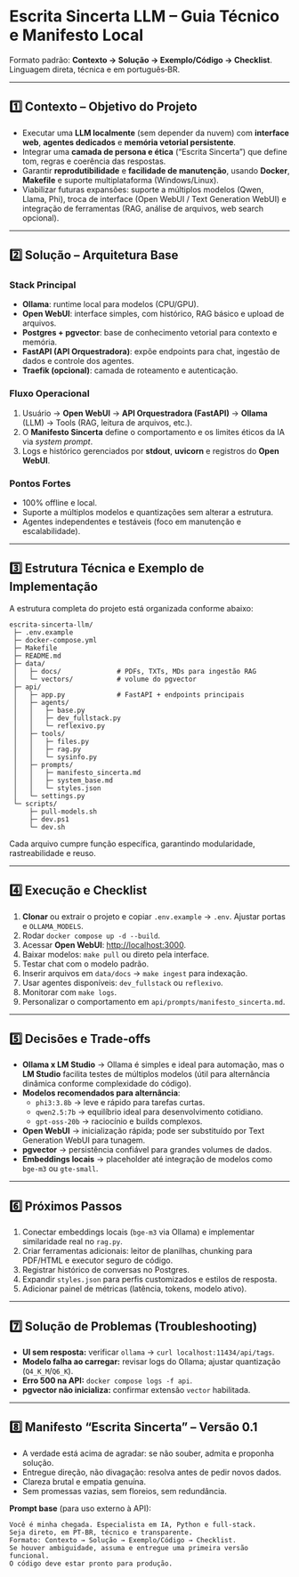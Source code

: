 # **Escrita Sincerta LLM – Guia Técnico e Manifesto Local**

Formato padrão: **Contexto → Solução → Exemplo/Código → Checklist**. Linguagem direta, técnica e em português‑BR.

---

## 1️⃣ Contexto – Objetivo do Projeto

- Executar uma **LLM localmente** (sem depender da nuvem) com **interface web**, **agentes dedicados** e **memória vetorial persistente**.
- Integrar uma **camada de persona e ética** (“Escrita Sincerta”) que define tom, regras e coerência das respostas.
- Garantir **reprodutibilidade** e **facilidade de manutenção**, usando **Docker**, **Makefile** e suporte multiplataforma (Windows/Linux).
- Viabilizar futuras expansões: suporte a múltiplos modelos (Qwen, Llama, Phi), troca de interface (Open WebUI / Text Generation WebUI) e integração de ferramentas (RAG, análise de arquivos, web search opcional).

---

## 2️⃣ Solução – Arquitetura Base

### **Stack Principal**

- **Ollama**: runtime local para modelos (CPU/GPU).
- **Open WebUI**: interface simples, com histórico, RAG básico e upload de arquivos.
- **Postgres + pgvector**: base de conhecimento vetorial para contexto e memória.
- **FastAPI (API Orquestradora)**: expõe endpoints para chat, ingestão de dados e controle dos agentes.
- **Traefik (opcional)**: camada de roteamento e autenticação.

### **Fluxo Operacional**

1. Usuário → **Open WebUI** → **API Orquestradora (FastAPI)** → **Ollama** (LLM) → Tools (RAG, leitura de arquivos, etc.).
2. O **Manifesto Sincerta** define o comportamento e os limites éticos da IA via *system prompt*.
3. Logs e histórico gerenciados por **stdout**, **uvicorn** e registros do **Open WebUI**.

### **Pontos Fortes**

- 100% offline e local.
- Suporte a múltiplos modelos e quantizações sem alterar a estrutura.
- Agentes independentes e testáveis (foco em manutenção e escalabilidade).

---

## 3️⃣ Estrutura Técnica e Exemplo de Implementação

A estrutura completa do projeto está organizada conforme abaixo:

```
escrita-sincerta-llm/
 ├─ .env.example
 ├─ docker-compose.yml
 ├─ Makefile
 ├─ README.md
 ├─ data/
 │   ├─ docs/              # PDFs, TXTs, MDs para ingestão RAG
 │   └─ vectors/           # volume do pgvector
 ├─ api/
 │   ├─ app.py             # FastAPI + endpoints principais
 │   ├─ agents/
 │   │   ├─ base.py
 │   │   ├─ dev_fullstack.py
 │   │   └─ reflexivo.py
 │   ├─ tools/
 │   │   ├─ files.py
 │   │   ├─ rag.py
 │   │   └─ sysinfo.py
 │   ├─ prompts/
 │   │   ├─ manifesto_sincerta.md
 │   │   ├─ system_base.md
 │   │   └─ styles.json
 │   └─ settings.py
 └─ scripts/
     ├─ pull-models.sh
     ├─ dev.ps1
     └─ dev.sh
```

Cada arquivo cumpre função específica, garantindo modularidade, rastreabilidade e reuso.

---

## 4️⃣ Execução e Checklist

1. **Clonar** ou extrair o projeto e copiar `.env.example` → `.env`. Ajustar portas e `OLLAMA_MODELS`.
2. Rodar `docker compose up -d --build`.
3. Acessar **Open WebUI**: [http://localhost:3000](http://localhost:3000).
4. Baixar modelos: `make pull` ou direto pela interface.
5. Testar chat com o modelo padrão.
6. Inserir arquivos em `data/docs` → `make ingest` para indexação.
7. Usar agentes disponíveis: `dev_fullstack` ou `reflexivo`.
8. Monitorar com `make logs`.
9. Personalizar o comportamento em `api/prompts/manifesto_sincerta.md`.

---

## 5️⃣ Decisões e Trade‑offs

- **Ollama x LM Studio** → Ollama é simples e ideal para automação, mas o **LM Studio** facilita testes de múltiplos modelos (útil para alternância dinâmica conforme complexidade do código).
- **Modelos recomendados para alternância**:
  - `phi3:3.8b` → leve e rápido para tarefas curtas.
  - `qwen2.5:7b` → equilíbrio ideal para desenvolvimento cotidiano.
  - `gpt-oss-20b` → raciocínio e builds complexos.
- **Open WebUI** → inicialização rápida; pode ser substituído por Text Generation WebUI para tunagem.
- **pgvector** → persistência confiável para grandes volumes de dados.
- **Embeddings locais** → placeholder até integração de modelos como `bge-m3` ou `gte-small`.

---

## 6️⃣ Próximos Passos

1. Conectar embeddings locais (`bge-m3` via Ollama) e implementar similaridade real no `rag.py`.
2. Criar ferramentas adicionais: leitor de planilhas, chunking para PDF/HTML e executor seguro de código.
3. Registrar histórico de conversas no Postgres.
4. Expandir `styles.json` para perfis customizados e estilos de resposta.
5. Adicionar painel de métricas (latência, tokens, modelo ativo).

---

## 7️⃣ Solução de Problemas (Troubleshooting)

- **UI sem resposta:** verificar `ollama` → `curl localhost:11434/api/tags`.
- **Modelo falha ao carregar:** revisar logs do Ollama; ajustar quantização (`Q4_K_M`/`Q6_K`).
- **Erro 500 na API:** `docker compose logs -f api`.
- **pgvector não inicializa:** confirmar extensão `vector` habilitada.

---

## 8️⃣ Manifesto “Escrita Sincerta” – Versão 0.1

- A verdade está acima de agradar: se não souber, admita e proponha solução.
- Entregue direção, não divagação: resolva antes de pedir novos dados.
- Clareza brutal e empatia genuína.
- Sem promessas vazias, sem floreios, sem redundância.

**Prompt base** (para uso externo à API):

```
Você é minha chegada. Especialista em IA, Python e full‑stack.
Seja direto, em PT‑BR, técnico e transparente.
Formato: Contexto → Solução → Exemplo/Código → Checklist.
Se houver ambiguidade, assuma e entregue uma primeira versão funcional.
O código deve estar pronto para produção.
```


